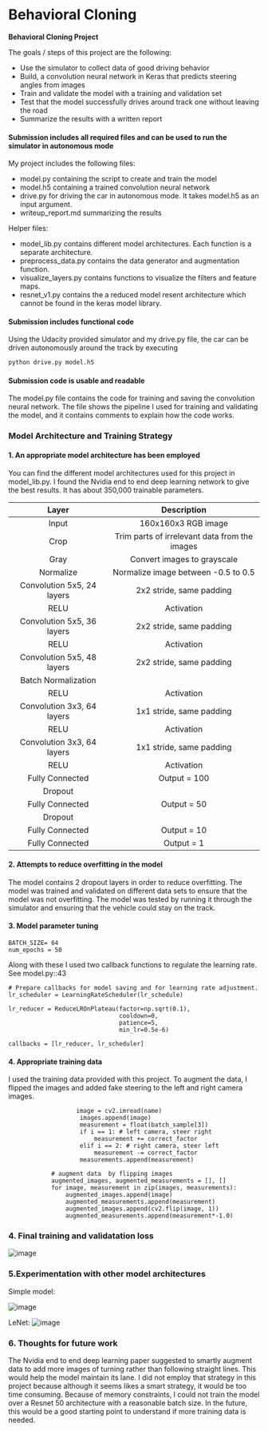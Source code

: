 # **Behavioral Cloning** 

**Behavioral Cloning Project**

The goals / steps of this project are the following:
* Use the simulator to collect data of good driving behavior
* Build, a convolution neural network in Keras that predicts steering angles from images
* Train and validate the model with a training and validation set
* Test that the model successfully drives around track one without leaving the road
* Summarize the results with a written report

#### Submission includes all required files and can be used to run the simulator in autonomous mode

My project includes the following files:
* model.py containing the script to create and train the model
* model.h5 containing a trained convolution neural network 
* drive.py for driving the car in autonomous mode. It takes model.h5 as an input argument.
* writeup_report.md summarizing the results

Helper files:
* model_lib.py contains different model architectures. Each function is a separate architecture.
* preprocess_data.py contains the data generator and augmentation function.
* visualize_layers.py contains functions to visualize the filters and feature maps.
* resnet_v1.py contains the a reduced model resent architecture which cannot be found in the keras model library.

#### Submission includes functional code
Using the Udacity provided simulator and my drive.py file, the car can be driven autonomously around the track by executing 
```sh
python drive.py model.h5
```

#### Submission code is usable and readable

The model.py file contains the code for training and saving the convolution neural network. The file shows the pipeline I used for training and validating the model, and it contains comments to explain how the code works.

### Model Architecture and Training Strategy

#### 1. An appropriate model architecture has been employed

You can find the different model architectures used for this project in model_lib.py. I found the Nvidia end to end deep learning network to give the best results. It has about 350,000 trainable parameters.


| Layer         		|     Description	        					| 
|:---------------------:|:---------------------------------------------:| 
| Input         		| 160x160x3 RGB image   							| 
| Crop         		| Trim parts of irrelevant data from the images   							| 
| Gray         		| Convert images to grayscale   							| 
| Normalize         		| Normalize image between -0.5 to 0.5   							| 
| Convolution 5x5, 24 layers     	| 2x2 stride, same padding|
| RELU					|			Activation									|
| Convolution 5x5, 36 layers     	| 2x2 stride, same padding|
| RELU					|			Activation									|
| Convolution 5x5, 48 layers     	| 2x2 stride, same padding|
| Batch Normalization					|												|
| RELU					|			Activation									|
| Convolution 3x3, 64 layers     	| 1x1 stride, same padding|
| RELU					|			Activation									|
| Convolution 3x3, 64 layers     	| 1x1 stride, same padding|
| RELU					|			Activation									|
| Fully Connected					|			Output = 100									|
| Dropout					|												|
| Fully Connected					|			Output = 50									|
| Dropout					|												|
| Fully Connected					|			Output = 10									|
| Fully Connected					|			Output = 1									|

#### 2. Attempts to reduce overfitting in the model

The model contains 2 dropout layers in order to reduce overfitting. The model was trained and validated on different data sets to ensure that the model was not overfitting. The model was tested by running it through the simulator and ensuring that the vehicle could stay on the track.

#### 3. Model parameter tuning

```
BATCH_SIZE= 64
num_epochs = 50
```
Along with these I used two callback functions to regulate the learning rate. See model.py::43

```
# Prepare callbacks for model saving and for learning rate adjustment.
lr_scheduler = LearningRateScheduler(lr_schedule)

lr_reducer = ReduceLROnPlateau(factor=np.sqrt(0.1),
                               cooldown=0,
                               patience=5,
                               min_lr=0.5e-6)

callbacks = [lr_reducer, lr_scheduler]
```

#### 4. Appropriate training data

I used the training data provided with this project. To augment the data, I flipped the images and added fake steering to the left and right camera images.

```
                   image = cv2.imread(name)
                    images.append(image)
                    measurement = float(batch_sample[3])
                    if i == 1: # left camera, steer right
                        measurement += correct_factor
                    elif i == 2: # right camera, steer left
                        measurement -= correct_factor
                    measurements.append(measurement)
            
            # augment data  by flipping images
            augmented_images, augmented_measurements = [], []
            for image, measurement in zip(images, measurements):
                augmented_images.append(image)
                augmented_measurements.append(measurement)
                augmented_images.append(cv2.flip(image, 1))
                augmented_measurements.append(measurement*-1.0)
```

### 4. Final training and validatation loss

![image](https://user-images.githubusercontent.com/22652444/118587954-7d823100-b76b-11eb-9c8e-c481f792721b.png)

### 5.Experimentation with other model architectures

Simple model:

![image](https://user-images.githubusercontent.com/22652444/118588490-79a2de80-b76c-11eb-9f1b-410cc75be1a1.png)

LeNet:
![image](https://user-images.githubusercontent.com/22652444/118588518-87586400-b76c-11eb-905e-510f124f63a6.png)

### 6. Thoughts for future work

The Nvidia end to end deep learning paper suggested to smartly augment data to add more images of turning rather than following straight lines. This would help the model maintain its lane. I did not employ that strategy in this project because although it seems likes a smart strategy, it would be too time consuming. Because of memory constraints, I could not train the model over a Resnet 50 architecture with a reasonable batch size. In the future, this would be a good starting point to understand if more training data is needed.


